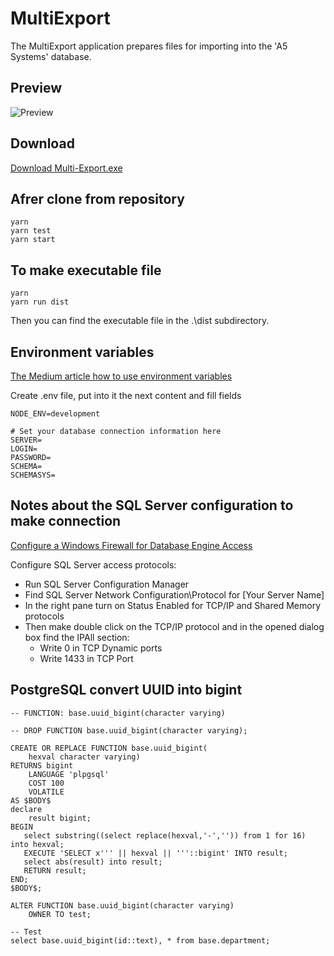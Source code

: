 MultiExport
============
The MultiExport application prepares files for importing into the 'A5 Systems' database.

Preview
-------
![Preview](./assets/images/preview.png)

Download
--------
<a href="https://drive.google.com/open?id=11c8HZv5hzv3u0xsF8NN3OAd92KyPLYqf"
    download
    target="_blank"
    >Download Multi-Export.exe
    </a>

Afrer clone from repository
---------------------------
```
yarn
yarn test
yarn start
```

To make executable file
-----------------------
```
yarn
yarn run dist
```
Then you can find the executable file in the .\dist subdirectory.

Environment variables
---------------------
[The Medium article how to use environment variables](https://medium.com/the-node-js-collection/making-your-node-js-work-everywhere-with-environment-variables-2da8cdf6e786)

Create .env file, put into it the next content and fill fields
```
NODE_ENV=development

# Set your database connection information here
SERVER=
LOGIN=
PASSWORD=
SCHEMA=
SCHEMASYS=

```

Notes about the SQL Server configuration to make connection
------------------------------------------------------------
[Configure a Windows Firewall for Database Engine Access](https://docs.microsoft.com/en-us/sql/database-engine/configure-windows/configure-a-windows-firewall-for-database-engine-access?view=sql-server-ver15)

Configure SQL Server access protocols:
* Run SQL Server Configuration Manager
* Find SQL Server Network Configuration\Protocol for [Your Server Name]
* In the right pane turn on Status Enabled for TCP/IP and Shared Memory protocols
* Then make double click on the TCP/IP protocol and in the opened dialog box find the IPAll section:
    * Write 0 in TCP Dynamic ports
    * Write 1433 in TCP Port

PostgreSQL convert UUID into bigint
-----------------------------------
```
-- FUNCTION: base.uuid_bigint(character varying)

-- DROP FUNCTION base.uuid_bigint(character varying);

CREATE OR REPLACE FUNCTION base.uuid_bigint(
	hexval character varying)
RETURNS bigint
    LANGUAGE 'plpgsql'
    COST 100
    VOLATILE
AS $BODY$
declare
	result bigint;
BEGIN
   select substring((select replace(hexval,'-','')) from 1 for 16) into hexval;
   EXECUTE 'SELECT x''' || hexval || '''::bigint' INTO result;
   select abs(result) into result;
   RETURN result;
END;
$BODY$;

ALTER FUNCTION base.uuid_bigint(character varying)
    OWNER TO test;
```
```
-- Test
select base.uuid_bigint(id::text), * from base.department;
```